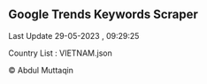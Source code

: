 

## Google Trends Keywords Scraper 
 
Last Update 29-05-2023 , 09:29:25

Country List :
VIETNAM.json



© Abdul Muttaqin 
